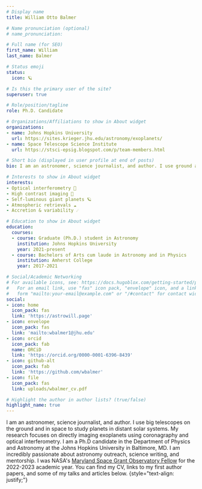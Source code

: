 ```yaml
---
# Display name
title: William Otto Balmer

# Name pronunciation (optional)
# name_pronunciation: 

# Full name (for SEO)
first_name: William
last_name: Balmer

# Status emoji
status:
  icon: 🪐

# Is this the primary user of the site?
superuser: true

# Role/position/tagline
role: Ph.D. Candidate

# Organizations/Affiliations to show in About widget
organizations:
- name: Johns Hopkins University
  url: https://sites.krieger.jhu.edu/astronomy/exoplanets/
- name: Space Telescope Science Institute
  url: https://stsci-epsig.blogspot.com/p/team-members.html

# Short bio (displayed in user profile at end of posts)
bio: I am an astronomer, science journalist, and author. I use ground and space based optical/near infrared telescopes to study exoplanets.

# Interests to show in About widget
interests:
- Optical interferometry 💫
- High contrast imaging 🌟
- Self-luminous giant planets 🪐
- Atmospheric retrievals ☁️
- Accretion & variability ☄️

# Education to show in About widget
education:
  courses:
  - course: Graduate (Ph.D.) student in Astronomy
    institution: Johns Hopkins University
    year: 2021-present
  - course: Bachelors of Arts cum laude in Astronomy and in Physics
    institution: Amherst College
    year: 2017-2021

# Social/Academic Networking
# For available icons, see: https://docs.hugoblox.com/getting-started/page-builder/#icons
#   For an email link, use "fas" icon pack, "envelope" icon, and a link in the
#   form "mailto:your-email@example.com" or "/#contact" for contact widget.
social:
- icon: home
  icon_pack: fas
  link: 'https://astrowill.page'
- icon: envelope
  icon_pack: fas
  link: 'mailto:wbalmer1@jhu.edu'
- icon: orcid
  icon_pack: fab
  name: ORCiD
  link: 'https://orcid.org/0000-0001-6396-8439'
- icon: github-alt
  icon_pack: fab
  link: 'https://github.com/wbalmer'
- icon: file
  icon_pack: fas
  link: uploads/wbalmer_cv.pdf

# Highlight the author in author lists? (true/false)
highlight_name: true
---
```


I am an astronomer, science journalist, and author. I use big telescopes on the ground and in space to study planets in distant solar systems. My research focuses on directly imaging exoplanets using coronagraphy and optical interferometry. I am a Ph.D candidate in the Department of Physics and Astronomy at the Johns Hopkins University in Baltimore, MD. I am incredibly passionate about astronomy outreach, science writing, and mentorship. I was NASA's [Maryland Space Grant Observatory Fellow](https://md.spacegrant.org/about-mdsgc/our-people/) for the 2022-2023 academic year. You can find my CV, links to my first author papers, and some of my talks and articles below.
{style="text-align: justify;"}
